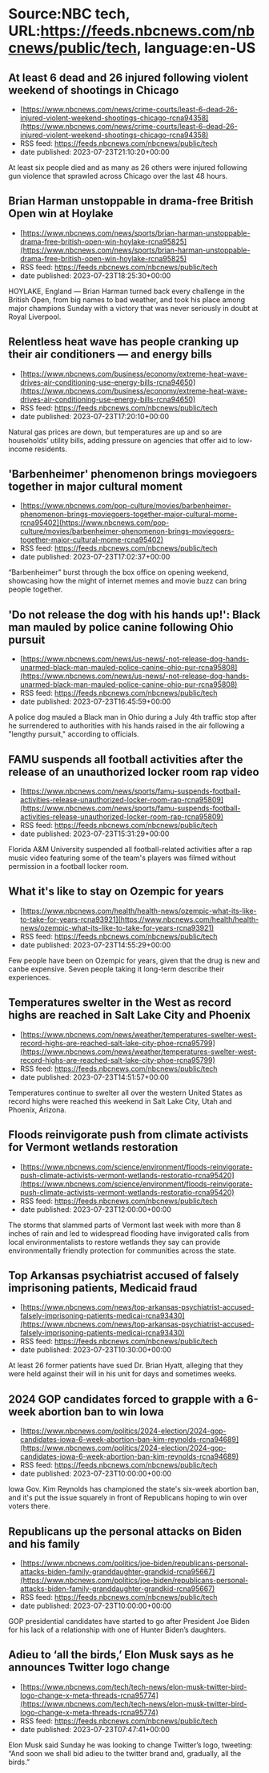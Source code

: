 # Source:NBC tech, URL:https://feeds.nbcnews.com/nbcnews/public/tech, language:en-US

## At least 6 dead and 26 injured following violent weekend of shootings in Chicago
 - [https://www.nbcnews.com/news/crime-courts/least-6-dead-26-injured-violent-weekend-shootings-chicago-rcna94358](https://www.nbcnews.com/news/crime-courts/least-6-dead-26-injured-violent-weekend-shootings-chicago-rcna94358)
 - RSS feed: https://feeds.nbcnews.com/nbcnews/public/tech
 - date published: 2023-07-23T21:10:20+00:00

At least six people died and as many as 26 others were injured following gun violence that sprawled across Chicago over the last 48 hours.

## Brian Harman unstoppable in drama-free British Open win at Hoylake
 - [https://www.nbcnews.com/news/sports/brian-harman-unstoppable-drama-free-british-open-win-hoylake-rcna95825](https://www.nbcnews.com/news/sports/brian-harman-unstoppable-drama-free-british-open-win-hoylake-rcna95825)
 - RSS feed: https://feeds.nbcnews.com/nbcnews/public/tech
 - date published: 2023-07-23T18:25:30+00:00

HOYLAKE, England — Brian Harman turned back every challenge in the British Open, from big names to bad weather, and took his place among major champions Sunday with a victory that was never seriously in doubt at Royal Liverpool.

## Relentless heat wave has people cranking up their air conditioners — and energy bills
 - [https://www.nbcnews.com/business/economy/extreme-heat-wave-drives-air-conditioning-use-energy-bills-rcna94650](https://www.nbcnews.com/business/economy/extreme-heat-wave-drives-air-conditioning-use-energy-bills-rcna94650)
 - RSS feed: https://feeds.nbcnews.com/nbcnews/public/tech
 - date published: 2023-07-23T17:20:10+00:00

Natural gas prices are down, but temperatures are up and so are households’ utility bills, adding pressure on agencies that offer aid to low-income residents.

## 'Barbenheimer' phenomenon brings moviegoers together in major cultural moment
 - [https://www.nbcnews.com/pop-culture/movies/barbenheimer-phenomenon-brings-moviegoers-together-major-cultural-mome-rcna95402](https://www.nbcnews.com/pop-culture/movies/barbenheimer-phenomenon-brings-moviegoers-together-major-cultural-mome-rcna95402)
 - RSS feed: https://feeds.nbcnews.com/nbcnews/public/tech
 - date published: 2023-07-23T17:02:37+00:00

“Barbenheimer” burst through the box office on opening weekend, showcasing how the might of internet memes and movie buzz can bring people together.

## 'Do not release the dog with his hands up!':  Black man mauled by police canine following Ohio pursuit
 - [https://www.nbcnews.com/news/us-news/-not-release-dog-hands-unarmed-black-man-mauled-police-canine-ohio-pur-rcna95808](https://www.nbcnews.com/news/us-news/-not-release-dog-hands-unarmed-black-man-mauled-police-canine-ohio-pur-rcna95808)
 - RSS feed: https://feeds.nbcnews.com/nbcnews/public/tech
 - date published: 2023-07-23T16:45:59+00:00

A police dog mauled a Black man in Ohio during a July 4th traffic stop after he surrendered to authorities with his hands raised in the air following a "lengthy pursuit," according to officials.

## FAMU suspends all football activities after the release of an unauthorized locker room rap video
 - [https://www.nbcnews.com/news/sports/famu-suspends-football-activities-release-unauthorized-locker-room-rap-rcna95809](https://www.nbcnews.com/news/sports/famu-suspends-football-activities-release-unauthorized-locker-room-rap-rcna95809)
 - RSS feed: https://feeds.nbcnews.com/nbcnews/public/tech
 - date published: 2023-07-23T15:31:29+00:00

Florida A&amp;M University suspended all football-related activities after a rap music video featuring some of the team's players was filmed without permission in a football locker room.

## What it's like to stay on Ozempic for years
 - [https://www.nbcnews.com/health/health-news/ozempic-what-its-like-to-take-for-years-rcna93921](https://www.nbcnews.com/health/health-news/ozempic-what-its-like-to-take-for-years-rcna93921)
 - RSS feed: https://feeds.nbcnews.com/nbcnews/public/tech
 - date published: 2023-07-23T14:55:29+00:00

Few people have been on Ozempic for years, given that the drug is new and canbe expensive. Seven people taking it long-term describe their experiences.

## Temperatures swelter in the West as record highs are reached in Salt Lake City and Phoenix
 - [https://www.nbcnews.com/news/weather/temperatures-swelter-west-record-highs-are-reached-salt-lake-city-phoe-rcna95799](https://www.nbcnews.com/news/weather/temperatures-swelter-west-record-highs-are-reached-salt-lake-city-phoe-rcna95799)
 - RSS feed: https://feeds.nbcnews.com/nbcnews/public/tech
 - date published: 2023-07-23T14:51:57+00:00

Temperatures continue to swelter all over the western United States as record highs were reached this weekend in Salt Lake City, Utah and Phoenix, Arizona.

## Floods reinvigorate push from climate activists for Vermont wetlands restoration
 - [https://www.nbcnews.com/science/environment/floods-reinvigorate-push-climate-activists-vermont-wetlands-restoratio-rcna95420](https://www.nbcnews.com/science/environment/floods-reinvigorate-push-climate-activists-vermont-wetlands-restoratio-rcna95420)
 - RSS feed: https://feeds.nbcnews.com/nbcnews/public/tech
 - date published: 2023-07-23T12:00:00+00:00

The storms that slammed parts of Vermont last week with more than 8 inches of rain and led to widespread flooding have invigorated calls from local environmentalists to restore wetlands they say can provide environmentally friendly protection for communities across the state.

## Top Arkansas psychiatrist accused of falsely imprisoning patients, Medicaid fraud
 - [https://www.nbcnews.com/news/top-arkansas-psychiatrist-accused-falsely-imprisoning-patients-medicai-rcna93430](https://www.nbcnews.com/news/top-arkansas-psychiatrist-accused-falsely-imprisoning-patients-medicai-rcna93430)
 - RSS feed: https://feeds.nbcnews.com/nbcnews/public/tech
 - date published: 2023-07-23T10:30:00+00:00

At least 26 former patients have sued Dr. Brian Hyatt, alleging that they were held against their will in his unit for days and sometimes weeks.

## 2024 GOP candidates forced to grapple with a 6-week abortion ban to win Iowa
 - [https://www.nbcnews.com/politics/2024-election/2024-gop-candidates-iowa-6-week-abortion-ban-kim-reynolds-rcna94689](https://www.nbcnews.com/politics/2024-election/2024-gop-candidates-iowa-6-week-abortion-ban-kim-reynolds-rcna94689)
 - RSS feed: https://feeds.nbcnews.com/nbcnews/public/tech
 - date published: 2023-07-23T10:00:00+00:00

Iowa Gov. Kim Reynolds has championed the state's six-week abortion ban, and it's put the issue squarely in front of Republicans hoping to win over voters there.

## Republicans up the personal attacks on Biden and his family
 - [https://www.nbcnews.com/politics/joe-biden/republicans-personal-attacks-biden-family-granddaughter-grandkid-rcna95667](https://www.nbcnews.com/politics/joe-biden/republicans-personal-attacks-biden-family-granddaughter-grandkid-rcna95667)
 - RSS feed: https://feeds.nbcnews.com/nbcnews/public/tech
 - date published: 2023-07-23T10:00:00+00:00

GOP presidential candidates have started to go after President Joe Biden for his lack of a relationship with one of Hunter Biden’s daughters.

## Adieu to ‘all the birds,’ Elon Musk says as he announces Twitter logo change
 - [https://www.nbcnews.com/tech/tech-news/elon-musk-twitter-bird-logo-change-x-meta-threads-rcna95774](https://www.nbcnews.com/tech/tech-news/elon-musk-twitter-bird-logo-change-x-meta-threads-rcna95774)
 - RSS feed: https://feeds.nbcnews.com/nbcnews/public/tech
 - date published: 2023-07-23T07:47:41+00:00

Elon Musk said Sunday he was looking to change Twitter’s logo, tweeting: “And soon we shall bid adieu to the twitter brand and, gradually, all the birds.”

